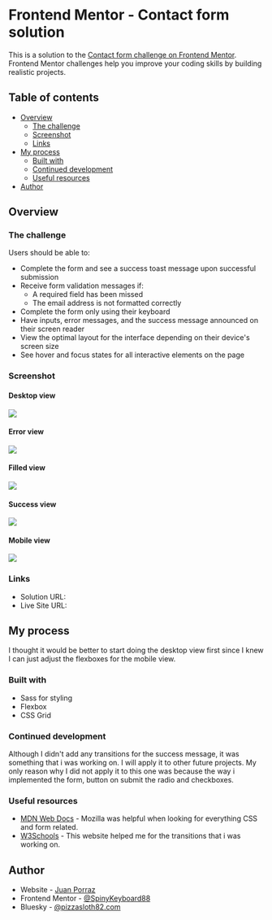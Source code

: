 # Frontend Mentor - Contact form solution

This is a solution to the [Contact form challenge on Frontend Mentor](https://www.frontendmentor.io/challenges/contact-form--G-hYlqKJj). Frontend Mentor challenges help you improve your coding skills by building realistic projects.

## Table of contents

- [Overview](#overview)
  - [The challenge](#the-challenge)
  - [Screenshot](#screenshot)
  - [Links](#links)
- [My process](#my-process)
  - [Built with](#built-with)
  - [Continued development](#continued-development)
  - [Useful resources](#useful-resources)
- [Author](#author)

## Overview

### The challenge

Users should be able to:

- Complete the form and see a success toast message upon successful submission
- Receive form validation messages if:
  - A required field has been missed
  - The email address is not formatted correctly
- Complete the form only using their keyboard
- Have inputs, error messages, and the success message announced on their screen reader
- View the optimal layout for the interface depending on their device's screen size
- See hover and focus states for all interactive elements on the page

### Screenshot

#### Desktop view

![](./screenshots/desktop-view.png.jpg)

#### Error view

![](./screenshots/error-view.png.jpg)

#### Filled view

![](./screenshots/filled-view.png.jpg)

#### Success view

![](./screenshots/success-view.png.jpg)

#### Mobile view

![](./screenshots/mobile-view.png.jpg)

### Links

- Solution URL: [](https://your-solution-url.com)
- Live Site URL: [](https://your-live-site-url.com)

## My process

I thought it would be better to start doing the desktop view first since I knew I can just adjust the flexboxes for the mobile view.

### Built with

- Sass for styling
- Flexbox
- CSS Grid

### Continued development

Although I didn't add any transitions for the success message, it was something that i was working on. I will apply it to other future projects. My only reason why I did not apply it to this one was because the way i implemented the form, button on submit the radio and checkboxes.

### Useful resources

- [MDN Web Docs](https://developer.mozilla.org/en-US/) - Mozilla was helpful when looking for everything CSS and form related.
- [W3Schools](https://www.w3schools.com) - This website helped me for the transitions that i was working on.

## Author

- Website - [Juan Porraz](https://www.pizzasloth82.com)
- Frontend Mentor - [@SpinyKeyboard88](https://www.frontendmentor.io/profile/SpinyKeyboard88)
- Bluesky - [@pizzasloth82.com](https://bsky.app/profile/pizzasloth82.com)
